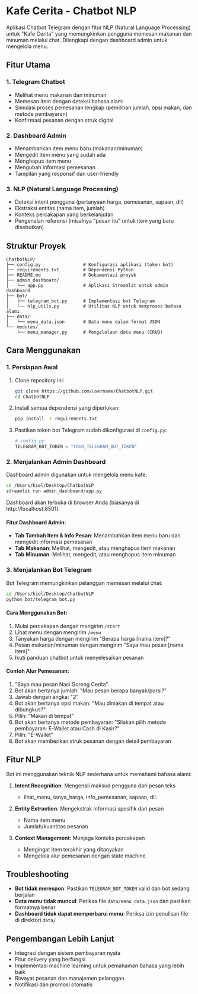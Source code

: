 # Kafe Cerita - Chatbot NLP

Aplikasi Chatbot Telegram dengan fitur NLP (Natural Language Processing) untuk "Kafe Cerita" yang memungkinkan pengguna memesan makanan dan minuman melalui chat. Dilengkapi dengan dashboard admin untuk mengelola menu.

## Fitur Utama

### 1. Telegram Chatbot
- Melihat menu makanan dan minuman
- Memesan item dengan deteksi bahasa alami
- Simulasi proses pemesanan lengkap (pemilihan jumlah, opsi makan, dan metode pembayaran)
- Konfirmasi pesanan dengan struk digital

### 2. Dashboard Admin
- Menambahkan item menu baru (makanan/minuman)
- Mengedit item menu yang sudah ada
- Menghapus item menu
- Mengubah informasi pemesanan
- Tampilan yang responsif dan user-friendly

### 3. NLP (Natural Language Processing)
- Deteksi intent pengguna (pertanyaan harga, pemesanan, sapaan, dll)
- Ekstraksi entitas (nama item, jumlah)
- Konteks percakapan yang berkelanjutan
- Pengenalan referensi (misalnya "pesan itu" untuk item yang baru disebutkan)

## Struktur Proyek

```
ChatbotNLP/
├── config.py                # Konfigurasi aplikasi (token bot)
├── requirements.txt         # Dependensi Python
├── README.md                # Dokumentasi proyek
├── admin_dashboard/
│   └── app.py               # Aplikasi Streamlit untuk admin dashboard
├── bot/
│   ├── telegram_bot.py      # Implementasi bot Telegram
│   └── nlp_utils.py         # Utilitas NLP untuk memproses bahasa alami
├── data/
│   └── menu_data.json       # Data menu dalam format JSON
└── modules/
    └── menu_manager.py      # Pengelolaan data menu (CRUD)
```

## Cara Menggunakan

### 1. Persiapan Awal

1. Clone repository ini:
   ```bash
   git clone https://github.com/username/ChatbotNLP.git
   cd ChatbotNLP
   ```

2. Install semua dependensi yang diperlukan:
   ```bash
   pip install -r requirements.txt
   ```

3. Pastikan token bot Telegram sudah dikonfigurasi di `config.py`:
   ```python
   # config.py
   TELEGRAM_BOT_TOKEN = "YOUR_TELEGRAM_BOT_TOKEN"
   ```

### 2. Menjalankan Admin Dashboard

Dashboard admin digunakan untuk mengelola menu kafe:

```bash
cd /Users/kiel/Desktop/ChatbotNLP
streamlit run admin_dashboard/app.py
```

Dashboard akan terbuka di browser Anda (biasanya di http://localhost:8501).

#### Fitur Dashboard Admin:
- **Tab Tambah Item & Info Pesan**: Menambahkan item menu baru dan mengedit informasi pemesanan
- **Tab Makanan**: Melihat, mengedit, atau menghapus item makanan
- **Tab Minuman**: Melihat, mengedit, atau menghapus item minuman

### 3. Menjalankan Bot Telegram

Bot Telegram memungkinkan pelanggan memesan melalui chat:

```bash
cd /Users/kiel/Desktop/ChatbotNLP
python bot/telegram_bot.py
```

#### Cara Menggunakan Bot:
1. Mulai percakapan dengan mengirim `/start`
2. Lihat menu dengan mengirim `/menu`
3. Tanyakan harga dengan mengirim "Berapa harga [nama item]?"
4. Pesan makanan/minuman dengan mengirim "Saya mau pesan [nama item]"
5. Ikuti panduan chatbot untuk menyelesaikan pesanan

#### Contoh Alur Pemesanan:
1. "Saya mau pesan Nasi Goreng Cerita"
2. Bot akan bertanya jumlah: "Mau pesan berapa banyak/porsi?"
3. Jawab dengan angka: "2"
4. Bot akan bertanya opsi makan: "Mau dimakan di tempat atau dibungkus?"
5. Pilih: "Makan di tempat"
6. Bot akan bertanya metode pembayaran: "Silakan pilih metode pembayaran: E-Wallet atau Cash di Kasir?"
7. Pilih: "E-Wallet"
8. Bot akan memberikan struk pesanan dengan detail pembayaran

## Fitur NLP

Bot ini menggunakan teknik NLP sederhana untuk memahami bahasa alami:

1. **Intent Recognition**: Mengenali maksud pengguna dari pesan teks
   - lihat_menu, tanya_harga, info_pemesanan, sapaan, dll.

2. **Entity Extraction**: Mengekstrak informasi spesifik dari pesan
   - Nama item menu
   - Jumlah/kuantitas pesanan

3. **Context Management**: Menjaga konteks percakapan
   - Mengingat item terakhir yang ditanyakan
   - Mengelola alur pemesanan dengan state machine

## Troubleshooting

- **Bot tidak merespon**: Pastikan `TELEGRAM_BOT_TOKEN` valid dan bot sedang berjalan
- **Data menu tidak muncul**: Periksa file `data/menu_data.json` dan pastikan formatnya benar
- **Dashboard tidak dapat memperbarui menu**: Periksa izin penulisan file di direktori `data/`

## Pengembangan Lebih Lanjut

- Integrasi dengan sistem pembayaran nyata
- Fitur delivery yang berfungsi
- Implementasi machine learning untuk pemahaman bahasa yang lebih baik
- Riwayat pesanan dan manajemen pelanggan
- Notifikasi dan promosi otomatis